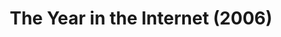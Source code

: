 ---
inv_num: 2006-020
add_credit: Michael Bell Smith
url: 2006-020-the-year-in-the-internet
title: The Year in the Internet (2006)
year: '2006'
display_year: '2006'
medium: Website
dims:
pitch: "​Best of the year lists by various Internet people."
ps:
live_url: http://www.burncopy.com/year_in_the_internet_06.html
youtube:
related_code:
subheading:
download:
commission:
related: "[22] 2005-025 The Year in the Internet (2005) - 2005-025-the-year-in-the-internet"
layout: things-i-made
---